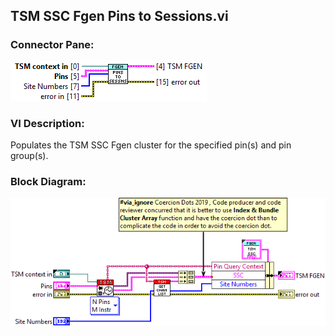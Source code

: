 ## **TSM SSC Fgen Pins to Sessions.vi**
### Connector Pane:
![alt text](/docs/images/Instrument%20Control/Fgen/Pin%20Map/TSM%20SSC%20Fgen%20Pins%20to%20Sessions.vic.png "TSM SSC Fgen Pins to Sessions.vi connector pane")

### VI Description:
Populates the TSM SSC Fgen cluster for the specified pin(s) and pin group(s).

### Block Diagram:
![alt text](/docs/images/Instrument%20Control/Fgen/Pin%20Map/TSM%20SSC%20Fgen%20Pins%20to%20Sessions.vid.png "TSM SSC Fgen Pins to Sessions.vi block diagram")
